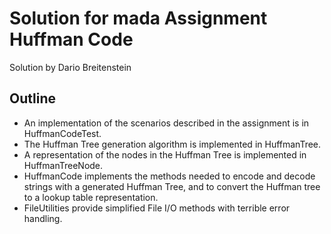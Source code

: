 # Solution for mada Assignment Huffman Code

Solution by Dario Breitenstein

## Outline

- An implementation of the scenarios described in the assignment is in HuffmanCodeTest.
- The Huffman Tree generation algorithm is implemented in HuffmanTree.
- A representation of the nodes in the Huffman Tree is implemented in HuffmanTreeNode.
- HuffmanCode implements the methods needed to encode and decode strings with a generated Huffman Tree,
and to convert the Huffman tree to a lookup table representation. 
- FileUtilities provide simplified File I/O methods with terrible error handling.